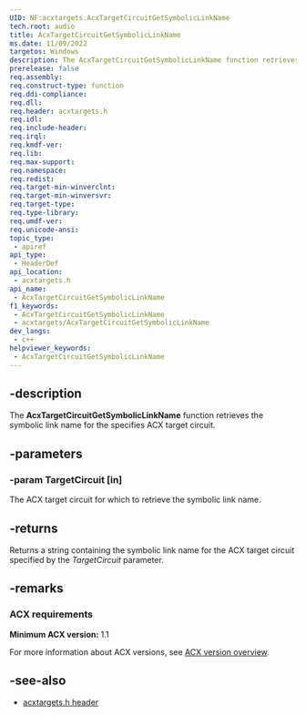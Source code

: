 ```yaml
---
UID: NF:acxtargets.AcxTargetCircuitGetSymbolicLinkName
tech.root: audio
title: AcxTargetCircuitGetSymbolicLinkName
ms.date: 11/09/2022
targetos: Windows
description: The AcxTargetCircuitGetSymbolicLinkName function retrieves the symbolic link name for the specifies ACX target circuit.
prerelease: false
req.assembly: 
req.construct-type: function
req.ddi-compliance: 
req.dll: 
req.header: acxtargets.h
req.idl: 
req.include-header: 
req.irql: 
req.kmdf-ver: 
req.lib: 
req.max-support: 
req.namespace: 
req.redist: 
req.target-min-winverclnt: 
req.target-min-winversvr: 
req.target-type: 
req.type-library: 
req.umdf-ver: 
req.unicode-ansi: 
topic_type:
 - apiref
api_type:
 - HeaderDef
api_location:
 - acxtargets.h
api_name:
 - AcxTargetCircuitGetSymbolicLinkName
f1_keywords:
 - AcxTargetCircuitGetSymbolicLinkName
 - acxtargets/AcxTargetCircuitGetSymbolicLinkName
dev_langs:
 - c++
helpviewer_keywords:
 - AcxTargetCircuitGetSymbolicLinkName
---
```


## -description

The **AcxTargetCircuitGetSymbolicLinkName** function retrieves the symbolic link name for the specifies ACX target circuit.

## -parameters

### -param TargetCircuit [in]

The ACX target circuit for which to retrieve the symbolic link name.

## -returns

Returns a string containing the symbolic link name for the ACX target circuit specified by the *TargetCircuit* parameter.

## -remarks

### ACX requirements

**Minimum ACX version:** 1.1

For more information about ACX versions, see [ACX version overview](/windows-hardware/drivers/audio/acx-version-overview).

## -see-also

- [acxtargets.h header](index.md)
